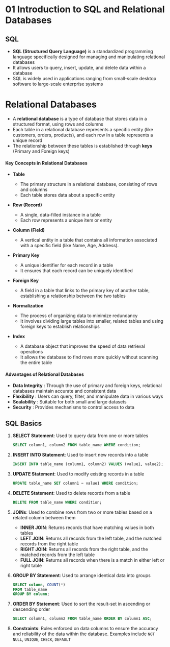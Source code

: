 # 01 Introduction to SQL and Relational Databases

## SQL
- **SQL (Structured Query Language)** is a standardized programming language specifically designed for managing and manipulating relational databases
- It allows users to query, insert, update, and delete data within a database
- SQL is widely used in applications ranging from small-scale desktop software to large-scale enterprise systems

# Relational Databases
- A **relational database** is a type of database that stores data in a structured format, using rows and columns
- Each table in a relational database represents a specific entity (like customers, orders, products), and each row in a table represents a unique record
- The relationship between these tables is established through **keys** (Primary and Foreign keys)
#### Key Concepts in Relational Databases
- **Table** 
	- The primary structure in a relational database, consisting of rows and columns
	- Each table stores data about a specific entity

- **Row (Record)** 
	- A single, data-filled instance in a table
	- Each row represents a unique item or entity

- **Column (Field)**
	- A vertical entity in a table that contains all information associated with a specific field (like Name, Age, Address).

- **Primary Key**
	- A unique identifier for each record in a table
	- It ensures that each record can be uniquely identified

- **Foreign Key**
	- A field in a table that links to the primary key of another table, establishing a relationship between the two tables

- **Normalization**
	- The process of organizing data to minimize redundancy
	- It involves dividing large tables into smaller, related tables and using foreign keys to establish relationships

- **Index**
	- A database object that improves the speed of data retrieval operations
	- It allows the database to find rows more quickly without scanning the entire table

#### Advantages of Relational Databases
- **Data Integrity** : Through the use of primary and foreign keys, relational databases maintain accurate and consistent data
- **Flexibility** : Users can query, filter, and manipulate data in various ways
- **Scalability** : Suitable for both small and large datasets
- **Security** : Provides mechanisms to control access to data

## SQL Basics

1. **SELECT Statement**: Used to query data from one or more tables
   ```sql
   SELECT column1, column2 FROM table_name WHERE condition;
   ```

2. **INSERT INTO Statement**: Used to insert new records into a table
   ```sql
   INSERT INTO table_name (column1, column2) VALUES (value1, value2);
   ```

3. **UPDATE Statement**: Used to modify existing records in a table
   ```sql
   UPDATE table_name SET column1 = value1 WHERE condition;
   ```

4. **DELETE Statement**: Used to delete records from a table
   ```sql
   DELETE FROM table_name WHERE condition;
   ```

5. **JOINs**: Used to combine rows from two or more tables based on a related column between them
   - **INNER JOIN**: Returns records that have matching values in both tables
   - **LEFT JOIN**: Returns all records from the left table, and the matched records from the right table
   - **RIGHT JOIN**: Returns all records from the right table, and the matched records from the left table
   - **FULL JOIN**: Returns all records when there is a match in either left or right table

6. **GROUP BY Statement**: Used to arrange identical data into groups
   ```sql
   SELECT column, COUNT(*)
   FROM table_name
   GROUP BY column;
   ```

7. **ORDER BY Statement**: Used to sort the result-set in ascending or descending order
   ```sql
   SELECT column1, column2 FROM table_name ORDER BY column1 ASC;
   ```

8. **Constraints**: Rules enforced on data columns to ensure the accuracy and reliability of the data within the database. Examples include `NOT NULL`, `UNIQUE`, `CHECK`, `DEFAULT`



